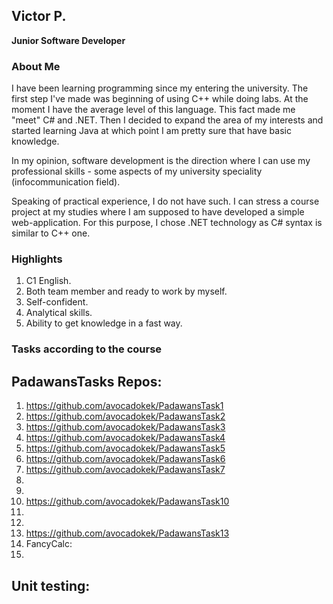 ## **Victor P.**
**Junior Software Developer**



### About Me

I have been learning programming since my entering the university. The first step I've made was beginning of using C++ while doing labs. At the moment I have the average level of this language. This fact made me "meet" C# and .NET. Then I decided to expand the area of my interests and started learning Java at which point I am pretty sure that have basic knowledge.

In my opinion, software development is the direction where I can use my professional skills - some aspects of my university speciality (infocommunication field).

Speaking of practical experience, I do not have such. I can stress a course project at my studies where I am supposed to have developed a simple web-application. For this purpose, I chose .NET technology as C# syntax is similar to C++ one.

### Highlights

1. C1 English.
2. Both team member and ready to work by myself.
3. Self-confident.
4. Analytical skills.
5. Ability to get knowledge in a fast way.


### Tasks according to the course

## PadawansTasks Repos:

1. https://github.com/avocadokek/PadawansTask1
2. https://github.com/avocadokek/PadawansTask2
3. https://github.com/avocadokek/PadawansTask3
4. https://github.com/avocadokek/PadawansTask4
5. https://github.com/avocadokek/PadawansTask5
6. https://github.com/avocadokek/PadawansTask6
7. https://github.com/avocadokek/PadawansTask7
8. 
9. 
10. https://github.com/avocadokek/PadawansTask10
11. 
12. 
13. https://github.com/avocadokek/PadawansTask13
14. FancyCalc: 
15. 

## Unit testing: 
